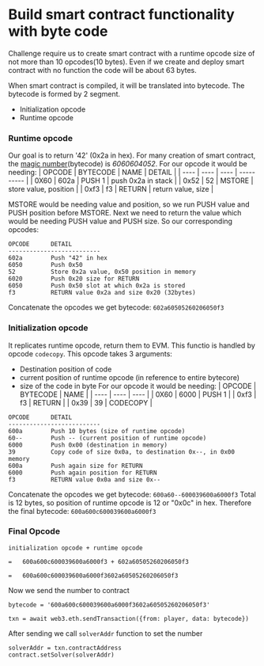# Build smart contract functionality with byte code

Challenge require us to create smart contract with a  runtime opcode size of not more than 10 opcodes(10 bytes). Even if we create and deploy smart contract with no function the code will be about 63 bytes.

When smart contract is compiled, it will be translated into bytecode. The bytecode is formed by 2 segment. 
* Initialization opcode
* Runtime opcode

### Runtime opcode
Our goal is to return '42' (0x2a in hex). 
For many creation of smart contract, the [magic number](https://medium.com/@blockchain101/solidity-bytecode-and-opcode-basics-672e9b1a88c2)(bytecode) is *6060604052*. For our opcode it would be needing:
| OPCODE | BYTECODE | NAME | DETAIL |
| ---- | ---- | ---- | ---------- |
| 0X60 | 602a | PUSH 1 | push 0x2a in stack |
| 0x52 | 52 | MSTORE | store value, position |
| 0xf3 | f3 | RETURN | return value, size |

MSTORE would be needing value and position, so we run PUSH value and PUSH position before MSTORE. Next we need to return the value which would be needing PUSH value and PUSH size. So our corresponding opcodes:
 ```
OPCODE      DETAIL
--------------------------
602a        Push "42" in hex
6050        Push 0x50
52          Store 0x2a value, 0x50 position in memory
6020        Push 0x20 size for RETURN
6050        Push 0x50 slot at which 0x2a is stored
f3          RETURN value 0x2a and size 0x20 (32bytes)
 ```
 Concatenate the opcodes we get bytecode:
 `602a60505260206050f3`

### Initialization opcode
It replicates runtime opcode, return them to EVM. This functio is handled by opcode `codecopy`. This opcode takes 3 arguments:
* Destination position of code
* current position of runtime opcode (in reference to entire bytecore)
* size of the code in byte
For our opcode it would be needing:
| OPCODE | BYTECODE | NAME |
| ---- | ---- | ---- |
| 0X60 | 6000 | PUSH 1 |
| 0xf3 | f3 | RETURN |
| 0x39 | 39 | CODECOPY |


 ```
OPCODE      DETAIL
--------------------------
600a        Push 10 bytes (size of runtime opcode)
60--        Push -- (current position of runtime opcode)
6000        Push 0x00 (destination in memory)
39          Copy code of size 0x0a, to destination 0x--, in 0x00 memory
600a        Push again size for RETURN
6000        Push again position for RETURN
f3          RETURN value 0x0a and size 0x--
 ```
Concatenate the opcodes we get bytecode:
 `600a60--600039600a6000f3`
 Total is 12 bytes, so position of runtime opcode is 12 or "0x0c" in hex. Therefore the final bytecode:
 `600a600c600039600a6000f3`

### Final Opcode
```
initialization opcode + runtime opcode

=   600a600c600039600a6000f3 + 602a60505260206050f3

=   600a600c600039600a6000f3602a60505260206050f3
```

Now we send the number to contract
```
bytecode = '600a600c600039600a6000f3602a60505260206050f3'

txn = await web3.eth.sendTransaction({from: player, data: bytecode})
```

After sending we call `solverAddr` function to set the number
```
solverAddr = txn.contractAddress
contract.setSolver(solverAddr)
```